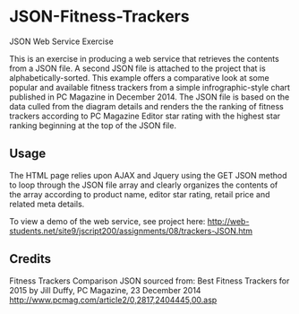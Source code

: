 # JSON-Fitness-Trackers
JSON Web Service Exercise

This is an exercise in producing a web service that retrieves the contents from a JSON file. A second JSON file is attached to the project that is alphabetically-sorted. This example offers a comparative look at some popular and available fitness trackers from a simple infrographic-style chart published in PC Magazine in December 2014. The JSON file is based on the data culled from the diagram details and renders the the ranking of fitness trackers according to PC Magazine Editor star rating with the highest star ranking beginning at the top of the JSON file.

## Usage

The HTML page relies upon AJAX and Jquery using the GET JSON method to loop through the JSON file array and clearly organizes the contents of the array according to product name, editor star rating, retail price and related meta details.

To view a demo of the web service, see project here: <a href="http://web-students.net/site9/jscript200/assignments/08/trackers-JSON.htm" target="_blank">http://web-students.net/site9/jscript200/assignments/08/trackers-JSON.htm</a>

## Credits

Fitness Trackers Comparison JSON sourced from:
Best Fitness Trackers for 2015
by Jill Duffy, PC Magazine, 23 December 2014
http://www.pcmag.com/article2/0,2817,2404445,00.asp


